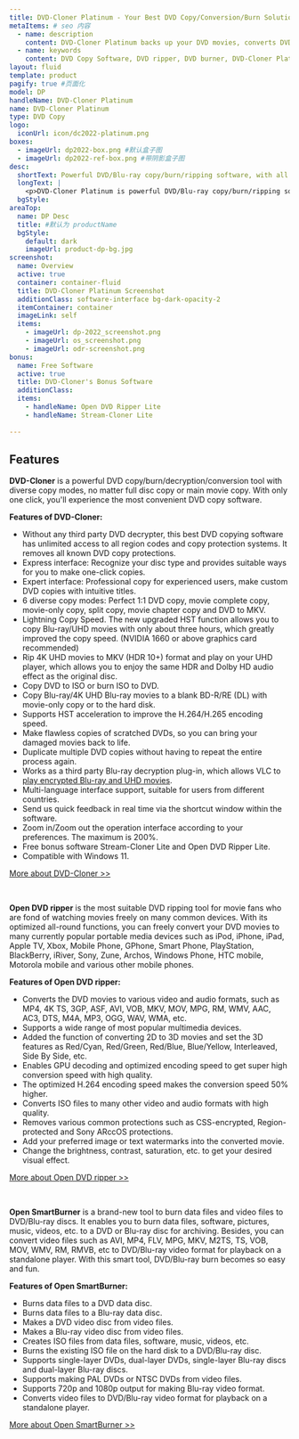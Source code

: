 ```yaml
---
title: DVD-Cloner Platinum - Your Best DVD Copy/Conversion/Burn Solution 
metaItems: # seo 内容
  - name: description
    content: DVD-Cloner Platinum backs up your DVD movies, converts DVD movies to various video and audio formats, burns data and video files to blank DVD/Blu-ray discs. Your Best DVD Copy/Conversion/Burn Software
  - name: keywords
    content: DVD Copy Software, DVD ripper, DVD burner, DVD-Cloner Platinum
layout: fluid
template: product
pagify: true #页面化
model: DP
handleName: DVD-Cloner Platinum
name: DVD-Cloner Platinum
type: DVD Copy 
logo:
  iconUrl: icon/dc2022-platinum.png
boxes:
  - imageUrl: dp2022-box.png #默认盒子图
  - imageUrl: dp2022-ref-box.png #带阴影盒子图
desc:
  shortText: Powerful DVD/Blu-ray copy/burn/ripping software, with all the features of DVD-Cloner, Open DVD ripper and Open SmartBurner.
  longText: |    
    <p>DVD-Cloner Platinum is powerful DVD/Blu-ray copy/burn/ripping software, with all the features of DVD-Cloner, Open DVD ripper and Open SmartBurner. It's a user-friendly program with excellent output quality. As an enhanced bundle for DVD and Blu-ray backup solutions, it enables you to copy, back up, clone and burn your DVD and Blu-ray collections, rip DVD to various video and audio formats, convert Blu-ray to MKV format or burn video files onto blank DVD/Blu-ray discs. Give it a try and you'll find your ideal multimedia solution!</p><p><strong>Key features:</strong></p><ul><li>6 diverse DVD copy modes</li><li>Copy Blu-ray/4K UHD Blu-ray to a blank BD-R/RE (DL) or to the hard disk</li><li>Rip Blu-ray/UHD movies to MKV format for easy storage</li><li>Rip DVD movies to various video and audio formats</li><li>Burn various data and video files to a blank DVD/Blu-ray disc</li><li>Compatible with Windows 11</li></ul>
  bgStyle: 
areaTop:
  name: DP Desc
  title: #默认为 productName
  bgStyle: 
    default: dark
    imageUrl: product-dp-bg.jpg
screenshot:
  name: Overview
  active: true
  container: container-fluid
  title: DVD-Cloner Platinum Screenshot
  additionClass: software-interface bg-dark-opacity-2
  itemContainer: container
  imageLink: self
  items:
    - imageUrl: dp-2022_screenshot.png
    - imageUrl: os_screenshot.png
    - imageUrl: odr-screenshot.png
bonus: 
  name: Free Software
  active: true
  title: DVD-Cloner's Bonus Software
  additionClass:
  items:
    - handleName: Open DVD Ripper Lite
    - handleName: Stream-Cloner Lite 
        
---
```


## Features

**DVD-Cloner** is a powerful DVD copy/burn/decryption/conversion tool with diverse copy modes, no matter full disc copy or main movie copy. With only one click, you'll experience the most convenient DVD copy software.

**Features of DVD-Cloner:**

*   Without any third party DVD decrypter, this best DVD copying software has unlimited access to all region codes and copy protection systems. It removes all known DVD copy protections.
*   Express interface: Recognize your disc type and provides suitable ways for you to make one-click copies.
*   Expert interface: Professional copy for experienced users, make custom DVD copies with intuitive titles.
*   6 diverse copy modes: Perfect 1:1 DVD copy, movie complete copy, movie-only copy, split copy, movie chapter copy and DVD to MKV.
*   Lightning Copy Speed. The new upgraded HST function allows you to copy Blu-ray/UHD movies with only about three hours, which greatly improved the copy speed. (NVIDIA 1660 or above graphics card recommended)
*   Rip 4K UHD movies to MKV (HDR 10+) format and play on your UHD player, which allows you to enjoy the same HDR and Dolby HD audio effect as the original disc.
*   Copy DVD to ISO or burn ISO to DVD.
*   Copy Blu-ray/4K UHD Blu-ray movies to a blank BD-R/RE (DL) with movie-only copy or to the hard disk.
*   Supports HST acceleration to improve the H.264/H.265 encoding speed.
*   Make flawless copies of scratched DVDs, so you can bring your damaged movies back to life.
*   Duplicate multiple DVD copies without having to repeat the entire process again.
*   Works as a third party Blu-ray decryption plug-in, which allows VLC to [play encrypted Blu-ray and UHD movies](https://www.dvd-cloner.com/knowledge/How_to_use_VLC_Media_Player_to_play_Blu-ray_or_4K_UHD_disc_438.html).
*   Multi-language interface support, suitable for users from different countries.
*   Send us quick feedback in real time via the shortcut window within the software.
*   Zoom in/Zoom out the operation interface according to your preferences. The maximum is 200%.
*   Free bonus software Stream-Cloner Lite and Open DVD Ripper Lite.
*   Compatible with Windows 11.

[More about DVD-Cloner &gt;&gt;](/dvd-cloner/)

&nbsp;

**Open DVD ripper** is the most suitable DVD ripping tool for movie fans who are fond of watching movies freely on many common devices. With its optimized all-round functions, you can freely convert your DVD movies to many currently popular portable media devices such as iPod, iPhone, iPad, Apple TV, Xbox, Mobile Phone, GPhone, Smart Phone, PlayStation, BlackBerry, iRiver, Sony, Zune, Archos, Windows Phone, HTC mobile, Motorola mobile and various other mobile phones.

**Features of Open DVD ripper:**

*   Converts the DVD movies to various video and audio formats, such as MP4, 4K TS, 3GP, ASF, AVI, VOB, MKV, MOV, MPG, RM, WMV, AAC, AC3, DTS, M4A, MP3, OGG, WAV, WMA, etc.
*   Supports a wide range of most popular multimedia devices.
*   Added the function of converting 2D to 3D movies and set the 3D features as Red/Cyan, Red/Green, Red/Blue, Blue/Yellow, Interleaved, Side By Side, etc.
*   Enables GPU decoding and optimized encoding speed to get super high conversion speed with high quality.
*   The optimized H.264 encoding speed makes the conversion speed 50% higher.
*   Converts ISO files to many other video and audio formats with high quality.
*   Removes various common protections such as CSS-encrypted, Region-protected and Sony ARccOS protections.
*   Add your preferred image or text watermarks into the converted movie.
*   Change the brightness, contrast, saturation, etc. to get your desired visual effect.

[More about Open DVD ripper &gt;&gt;](http://www.open-dvd-ripper.com)

&nbsp;

**Open SmartBurner** is a brand-new tool to burn data files and video files to DVD/Blu-ray discs. It enables you to burn data files, software, pictures, music, videos, etc. to a DVD or Blu-ray disc for archiving. Besides, you can convert video files such as AVI, MP4, FLV, MPG, MKV, M2TS, TS, VOB, MOV, WMV, RM, RMVB, etc to DVD/Blu-ray video format for playback on a standalone player. With this smart tool, DVD/Blu-ray burn becomes so easy and fun.

**Features of Open SmartBurner:**

*   Burns data files to a DVD data disc.
*   Burns data files to a Blu-ray data disc.
*   Makes a DVD video disc from video files.
*   Makes a Blu-ray video disc from video files.
*   Creates ISO files from data files, software, music, videos, etc.
*   Burns the existing ISO file on the hard disk to a DVD/Blu-ray disc.
*   Supports single-layer DVDs, dual-layer DVDs, single-layer Blu-ray discs and dual-layer Blu-ray discs.
*   Supports making PAL DVDs or NTSC DVDs from video files.
*   Supports 720p and 1080p output for making Blu-ray video format.
*   Converts video files to DVD/Blu-ray video format for playback on a standalone player.

[More about Open SmartBurner &gt;&gt;](/open-smartburner/)